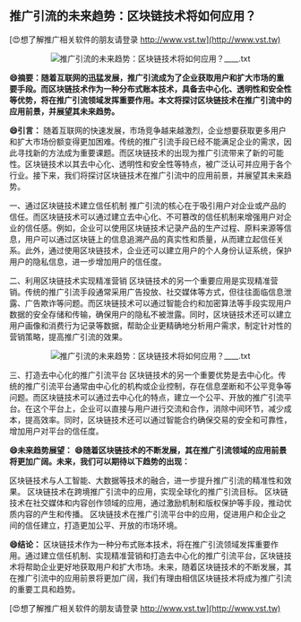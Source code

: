 ## **推广引流的未来趋势：区块链技术将如何应用？**

[😍想了解推广相关软件的朋友请登录 http://www.vst.tw](http://www.vst.tw)

 <center><img src="https://vst.tw/MP4/tuiguang/png/3.png" alt="推广引流的未来趋势：区块链技术将如何应用？____.txt"></center>

**😄摘要：随着互联网的迅猛发展，推广引流成为了企业获取用户和扩大市场的重要手段。而区块链技术作为一种分布式账本技术，具备去中心化、透明性和安全性等优势，将在推广引流领域发挥重要作用。本文将探讨区块链技术在推广引流中的应用前景，并展望其未来趋势。**

**😄引言：**
随着互联网的快速发展，市场竞争越来越激烈，企业想要获取更多用户和扩大市场份额变得更加困难。传统的推广引流手段已经不能满足企业的需求，因此寻找新的方法成为重要课题。而区块链技术的出现为推广引流带来了新的可能性。区块链技术以其去中心化、透明性和安全性等特点，被广泛认可并应用于各个行业。接下来，我们将探讨区块链技术在推广引流中的应用前景，并展望其未来趋势。

一、通过区块链技术建立信任机制
推广引流的核心在于吸引用户对企业或产品的信任。而区块链技术可以通过建立去中心化、不可篡改的信任机制来增强用户对企业的信任感。例如，企业可以使用区块链技术记录产品的生产过程、原料来源等信息，用户可以通过区块链上的信息追溯产品的真实性和质量，从而建立起信任关系。此外，通过使用区块链技术，企业还可以建立用户的个人身份认证系统，保护用户的隐私信息，进一步增加用户的信任度。

二、利用区块链技术实现精准营销
区块链技术的另一个重要应用是实现精准营销。传统的推广引流手段通常采用广告投放、社交媒体等方式，但往往面临信息泄露、广告欺诈等问题。而区块链技术可以通过智能合约和加密算法等手段实现用户数据的安全存储和传输，确保用户的隐私不被泄露。同时，区块链技术还可以建立用户画像和消费行为记录等数据，帮助企业更精确地分析用户需求，制定针对性的营销策略，提高推广引流的效果。

 <center><img src="https://vst.tw/MP4/tuiguang/png/8.png" alt="推广引流的未来趋势：区块链技术将如何应用？____.txt"></center>

三、打造去中心化的推广引流平台
区块链技术的另一个重要优势是去中心化。传统的推广引流平台通常由中心化的机构或企业控制，存在信息垄断和不公平竞争等问题。而区块链技术可以通过去中心化的特点，建立一个公平、开放的推广引流平台。在这个平台上，企业可以直接与用户进行交流和合作，消除中间环节，减少成本，提高效率。同时，区块链技术还可以通过智能合约确保交易的安全和可靠性，增加用户对平台的信任度。

**😄未来趋势展望：**
**😄随着区块链技术的不断发展，其在推广引流领域的应用前景将更加广阔。未来，我们可以期待以下趋势的出现：**

区块链技术与人工智能、大数据等技术的融合，进一步提升推广引流的精准性和效果。
区块链技术在跨境推广引流中的应用，实现全球化的推广引流目标。
区块链技术在社交媒体和内容创作领域的应用，通过激励机制和版权保护等手段，推动优质内容的产生和传播。
区块链技术在推广引流平台中的应用，促进用户和企业之间的信任建立，打造更加公平、开放的市场环境。

**😄结论：**
区块链技术作为一种分布式账本技术，将在推广引流领域发挥重要作用。通过建立信任机制、实现精准营销和打造去中心化的推广引流平台，区块链技术将帮助企业更好地获取用户和扩大市场。未来，随着区块链技术的不断发展，其在推广引流中的应用前景将更加广阔，我们有理由相信区块链技术将成为推广引流的重要工具和趋势。

[😍想了解推广相关软件的朋友请登录 http://www.vst.tw](http://www.vst.tw)



